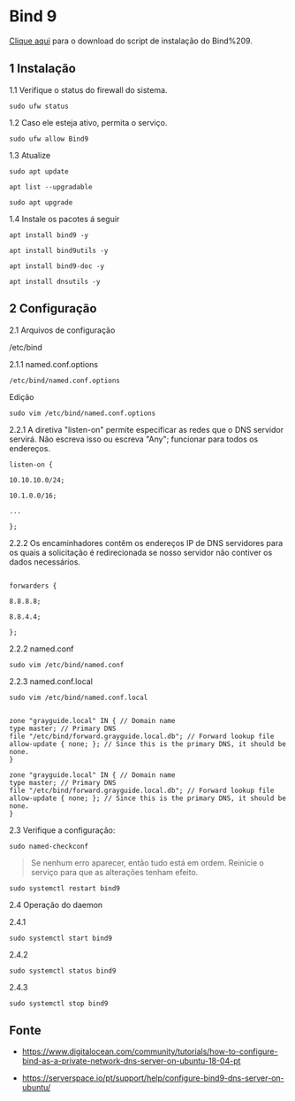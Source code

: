 Bind 9
=============================================================

[Clique aqui](https://github.com/robison-joel/Codagem/tree/main/Shell/scripts/Bind%209) para o download do script de instalação do Bind%209.

1 Instalação
-------------------------------------------------------------

1.1 Verifique o status do firewall do sistema.

`sudo ufw status`

1.2 Caso ele esteja ativo, permita o serviço.

`sudo ufw allow Bind9`

1.3 Atualize

`sudo apt update`

`apt list --upgradable`

`sudo apt upgrade`

1.4 Instale os pacotes á seguir

`apt install bind9 -y`

`apt install bind9utils -y`

`apt install bind9-doc -y`

`apt install dnsutils -y`

2 Configuração
-------------------------------------------------------------

2.1 Arquivos de configuração

/etc/bind

2.1.1 named.conf.options

`/etc/bind/named.conf.options`

Edição

`sudo vim /etc/bind/named.conf.options`

2.2.1 A diretiva "listen-on" permite especificar as redes que o DNS servidor servirá. Não escreva isso ou escreva "Any"; funcionar para todos os endereços.

```
listen-on {

10.10.10.0/24;

10.1.0.0/16;

...

};
```

2.2.2 Os encaminhadores contêm os endereços IP de DNS servidores para os quais a solicitação é redirecionada se nosso servidor não contiver os dados necessários.

```

forwarders {

8.8.8.8;

8.8.4.4;

};
```

2.2.2 named.conf

`sudo vim /etc/bind/named.conf`

2.2.3 named.conf.local

`sudo vim /etc/bind/named.conf.local`

```

zone "grayguide.local" IN { // Domain name
type master; // Primary DNS
file "/etc/bind/forward.grayguide.local.db"; // Forward lookup file
allow-update { none; }; // Since this is the primary DNS, it should be none.
}

zone "grayguide.local" IN { // Domain name
type master; // Primary DNS
file "/etc/bind/forward.grayguide.local.db"; // Forward lookup file
allow-update { none; }; // Since this is the primary DNS, it should be none.
}
```

2.3 Verifique a configuração:

`sudo named-checkconf`

> Se nenhum erro aparecer, então tudo está em ordem. Reinicie o serviço para que as alterações tenham efeito.

`sudo systemctl restart bind9`

2.4 Operação do daemon

2.4.1

`sudo systemctl start bind9`

2.4.2

`sudo systemctl status bind9`

2.4.3

`sudo systemctl stop bind9`

Fonte
---------------------------------------------------------------------

* <https://www.digitalocean.com/community/tutorials/how-to-configure-bind-as-a-private-network-dns-server-on-ubuntu-18-04-pt>

* <https://serverspace.io/pt/support/help/configure-bind9-dns-server-on-ubuntu/>
